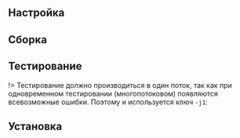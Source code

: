 <pkg :name="'gperf'" instsize showsbu2></pkg>

## Настройка

<package-script :package="'gperf'" :type="'configure'"></package-script>

## Сборка

<package-script :package="'gperf'" :type="'build'"></package-script>

## Тестирование

!> Тестирование должно производиться в один поток, так как при одновременном тестировании (многопотоковом) появляются всевозможные ошибки. Поэтому и используется ключ `-j1`:

<package-script :package="'gperf'" :type="'test'"></package-script>

## Установка

<package-script :package="'gperf'" :type="'install'"></package-script>

<script>
	new Vue({ el: '#main' })
</script>
